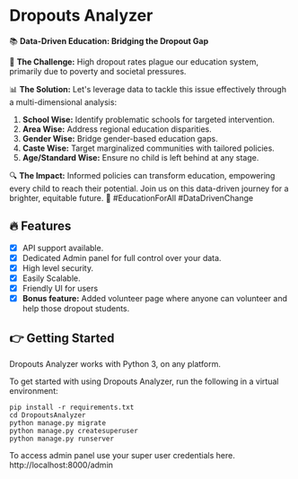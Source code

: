 # Dropouts Analyzer

📚 **Data-Driven Education: Bridging the Dropout Gap**

🎯 **The Challenge:** High dropout rates plague our education system, primarily due to poverty and societal pressures.

📊 **The Solution:** Let's leverage data to tackle this issue effectively through a multi-dimensional analysis:

1. **School Wise:** Identify problematic schools for targeted intervention.
2. **Area Wise:** Address regional education disparities.
3. **Gender Wise:** Bridge gender-based education gaps.
4. **Caste Wise:** Target marginalized communities with tailored policies.
5. **Age/Standard Wise:** Ensure no child is left behind at any stage.

🔍 **The Impact:** Informed policies can transform education, empowering every child to reach their potential. Join us on this data-driven journey for a brighter, equitable future. 🌟 #EducationForAll #DataDrivenChange

## 🔥 Features

- [x] API support available.
- [x] Dedicated Admin panel for full control over your data.
- [x] High level security.
- [x] Easily Scalable.
- [x] Friendly UI for users
- [x] **Bonus feature:** Added volunteer page where anyone can volunteer and help those dropout students.

## 👉 Getting Started
Dropouts Analyzer works with Python 3, on any platform.

To get started with using Dropouts Analyzer, run the following in a virtual environment:
```
pip install -r requirements.txt
cd DropoutsAnalyzer
python manage.py migrate
python manage.py createsuperuser
python manage.py runserver
```
To access admin panel use your super user credentials here. http://localhost:8000/admin
